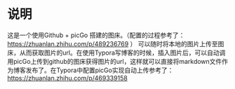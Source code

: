 # 说明
这是一个使用Github + picGo 搭建的图床。（配置的过程参考了：https://zhuanlan.zhihu.com/p/489236769 ）  可以随时将本地的图片上传至图床，从而获取图片的url。在使用Typora写博客的时候，插入图片后，可以自动调用picGo上传到github的图床获得图片的url，这样就可以直接将markdown文件作为博客发布了。在Typora中配置picGo实现自动上传参考了： https://zhuanlan.zhihu.com/p/469339158
